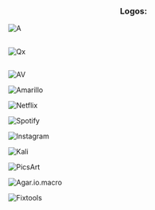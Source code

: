 <h3 align="center">Logos:</h2>

![A](https://github.com/QxAngel/QxAngel/assets/136937878/0641c6ac-b563-4564-ab90-ac9d3656e21c)
<h2></h2>

![Qx](https://github.com/QxAngel/QxAngel/assets/136937878/76fcb720-7ae8-4e55-9327-7a07ea17abdf)
<h2></h2>

![AV](https://github.com/QxAngel/QxAngel/assets/136937878/0fea5dd0-418d-4337-896b-4bf7525baa51)

![Amarillo](https://github.com/QxAngel/QxAngel/assets/136937878/5add8513-66fe-41fe-bd82-7dd9ed45c563)

![Netflix](https://github.com/QxAngel/QxAngel/assets/136937878/10bf1b23-77d2-4183-9e65-a66d5f9c6420)

![Spotify](https://github.com/QxAngel/QxAngel/assets/136937878/7f230d8a-ea1a-4242-956d-455c18e46102)

![Instagram](https://github.com/QxAngel/QxAngel/assets/136937878/7ea47326-6e0f-4dd2-969d-f12c52a8533e)

![Kali](https://github.com/QxAngel/QxAngel/assets/136937878/9ec5e1f9-24b9-4c7e-93b3-f25ec0e5a48d)

![PicsArt](https://github.com/QxAngel/QxAngel/assets/136937878/4f53d7fe-18a1-4dac-a939-2f9654293ba0)

![Agar.io.macro](https://github.com/QxAngel/QxAngel/assets/136937878/5bd3b5a4-c162-4d3f-bdf6-2f16845a07bb)

![Fixtools](https://github.com/QxAngel/QxAngel/assets/136937878/ebf68968-7941-47ac-a609-dd5e05895966)


